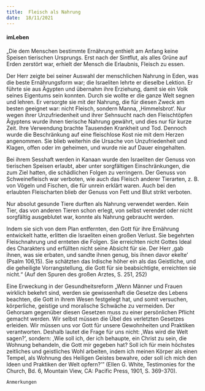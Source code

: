 ```yaml
---
title:  Fleisch als Nahrung
date:  18/11/2021
---
```


#### imLeben

„Die dem Menschen bestimmte Ernährung enthielt am Anfang keine Speisen tierischen Ursprungs. Erst nach der Sintflut, als alles Grüne auf Erden zerstört war, erhielt der Mensch die Erlaubnis, Fleisch zu essen.

Der Herr zeigte bei seiner Auswahl der menschlichen Nahrung in Eden, was die beste Ernährungsform war; die Israeliten lehrte er dieselbe Lektion. Er führte sie aus Ägypten und übernahm ihre Erziehung, damit sie ein Volk seines Eigentums sein konnten. Durch sie wollte er die ganze Welt segnen und lehren. Er versorgte sie mit der Nahrung, die für diesen Zweck am besten geeignet war: nicht Fleisch, sondern Manna, ,Himmelsbrot‘. Nur wegen ihrer Unzufriedenheit und ihrer Sehnsucht nach den Fleischtöpfen Ägyptens wurde ihnen tierische Nahrung gewährt, und dies nur für kurze Zeit. Ihre Verwendung brachte Tausenden Krankheit und Tod. Dennoch wurde die Beschränkung auf eine fleischlose Kost nie mit dem Herzen angenommen. Sie blieb weiterhin die Ursache von Unzufriedenheit und Klagen, offen oder im geheimen, und wurde nie auf Dauer eingehalten.

Bei ihrem Sesshaft werden in Kanaan wurde den Israeliten der Genuss von tierischen Speisen erlaubt, aber unter sorgfältigen Einschränkungen, die zum Ziel hatten, die schädlichen Folgen zu verringern. Der Genuss von Schweinefleisch war verboten, wie auch das Fleisch anderer Tierarten, z. B. von Vögeln und Fischen, die für unrein erklärt waren. Auch bei den erlaubten Fleischarten blieb der Genuss von Fett und Blut strikt verboten.

Nur absolut gesunde Tiere durften als Nahrung verwendet werden. Kein Tier, das von anderen Tieren schon erlegt, von selbst verendet oder nicht sorgfältig ausgeblutet war, konnte als Nahrung gebraucht werden.

Indem sie sich von dem Plan entfernten, den Gott für ihre Ernährung entwickelt hatte, erlitten die Israeliten einen großen Verlust. Sie begehrten Fleischnahrung und ernteten die Folgen. Sie erreichten nicht Gottes Ideal des Charakters und erfüllten nicht seine Absicht für sie. Der Herr ,gab ihnen, was sie erbaten, und sandte ihnen genug, bis ihnen davor ekelte’ (Psalm 106,15). Sie schätzten das Irdische höher ein als das Geistliche, und die geheiligte Vorrangstellung, die Gott für sie beabsichtigte, erreichten sie nicht.“ (Auf den Spuren des großen Arztes, S. 251, 252)

Eine Erweckung in der Gesundheitsreform
„Wenn Männer und Frauen wirklich bekehrt sind, werden sie gewissenhaft die Gesetze des Lebens beachten, die Gott in ihrem Wesen festgelegt hat, und somit versuchen, körperliche, geistige und moralische Schwäche zu vermeiden. Der Gehorsam gegenüber diesen Gesetzen muss zu einer persönlichen Pflicht gemacht werden. Wir selbst müssen die Übel des verletzten Gesetzes erleiden. Wir müssen uns vor Gott für unsere Gewohnheiten und Praktiken verantworten. Deshalb lautet die Frage für uns nicht: ,Was wird die Welt sagen?’, sondern: ,Wie soll ich, der ich behaupte, ein Christ zu sein, die Wohnung behandeln, die Gott mir gegeben hat? Soll ich für mein höchstes zeitliches und geistliches Wohl arbeiten, indem ich meinen Körper als einen Tempel, als Wohnung des Heiligen Geistes bewahre, oder soll ich mich den Ideen und Praktiken der Welt opfern?’” (Ellen G. White, Testimonies for the Church, Bd. 6, Mountain View, CA: Pacific Press, 1901, S. 369-370).

`Anmerkungen`
